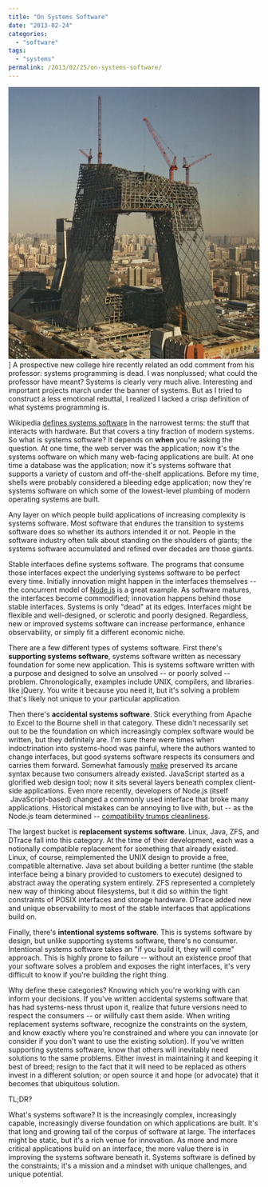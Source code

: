 ```yaml
---
title: "On Systems Software"
date: "2013-02-24"
categories:
  - "software"
tags:
  - "systems"
permalink: /2013/02/25/on-systems-software/
---
```


![](images/cctv.jpeg)]
A prospective new college hire recently related an odd comment from his professor: systems programming is dead. I was nonplussed; what could the professor have meant? Systems is clearly very much alive. Interesting and important projects march under the banner of systems. But as I tried to construct a less emotional rebuttal, I realized I lacked a crisp definition of what systems programming is.

Wikipedia [defines systems software](http://en.wikipedia.org/wiki/System_software) in the narrowest terms: the stuff that interacts with hardware. But that covers a tiny fraction of modern systems. So what is systems software? It depends on **when** you're asking the question. At one time, the web server was the application; now it's the systems software on which many web-facing applications are built. At one time a database was the application; now it's systems software that supports a variety of custom and off-the-shelf applications. Before my time, shells were probably considered a bleeding edge application; now they're systems software on which some of the lowest-level plumbing of modern operating systems are built.

Any layer on which people build applications of increasing complexity is systems software. Most software that endures the transition to systems software does so whether its authors intended it or not. People in the software industry often talk about standing on the shoulders of giants; the systems software accumulated and refined over decades are those giants.

Stable interfaces define systems software. The programs that consume those interfaces expect the underlying systems software to be perfect every time. Initially innovation might happen in the interfaces themselves -- the concurrent model of [Node.js](http://nodejs.org) is a great example. As software matures, the interfaces become commodified; innovation happens behind those stable interfaces. Systems is only "dead" at its edges. Interfaces might be flexible and well-designed, or sclerotic and poorly designed. Regardless, new or improved systems software can increase performance, enhance observability, or simply fit a different economic niche.

There are a few different types of systems software. First there's **supporting systems software**, systems software written as necessary foundation for some new application. This is systems software written with a purpose and designed to solve an unsolved -- or poorly solved -- problem. Chronologically, examples include UNIX, compilers, and libraries like jQuery. You write it because you need it, but it's solving a problem that's likely not unique to your particular application.

Then there's **accidental systems software**. Stick everything from Apache to Excel to the Bourne shell in that category. These didn't necessarily set out to be the foundation on which increasingly complex software would be written, but they definitely are. I'm sure there were times when indoctrination into systems-hood was painful, where the authors wanted to change interfaces, but good systems software respects its consumers and carries them forward. Somewhat famously [make](http://en.wikipedia.org/wiki/Make_(software)) preserved its arcane syntax because two consumers already existed. JavaScript started as a glorified web design tool; now it sits several layers beneath complex client-side applications. Even more recently, developers of Node.js (itself  JavaScript-based) changed a commonly used interface that broke many applications. Historical mistakes can be annoying to live with, but -- as the Node.js team determined -- [compatibility trumps cleanliness](https://github.com/joyent/node/issues/3577).

The largest bucket is **replacement systems software**. Linux, Java, ZFS, and DTrace fall into this category. At the time of their development, each was a notionally compatible replacement for something that already existed. Linux, of course, reimplemented the UNIX design to provide a free, compatible alternative. Java set about building a better runtime (the stable interface being a binary provided to customers to execute) designed to abstract away the operating system entirely. ZFS represented a completely new way of thinking about filesystems, but it did so within the tight constraints of POSIX interfaces and storage hardware. DTrace added new and unique observability to most of the stable interfaces that applications build on.

Finally, there's **intentional systems software**. This is systems software by design, but unlike supporting systems software, there's no consumer. Intentional systems software takes an "if you build it, they will come" approach. This is highly prone to failure -- without an existence proof that your software solves a problem and exposes the right interfaces, it's very difficult to know if you're building the right thing.

Why define these categories? Knowing which you're working with can inform your decisions. If you've written accidental systems software that has had systems-ness thrust upon it, realize that future versions need to respect the consumers -- or willfully cast them aside. When writing replacement systems software, recognize the constraints on the system, and know exactly where you're constrained and where you can innovate (or consider if you don't want to use the existing solution). If you've written supporting systems software, know that others will inevitably need solutions to the same problems. Either invest in maintaining it and keeping it best of breed; resign to the fact that it will need to be replaced as others invest in a different solution; or open source it and hope (or advocate) that it becomes that ubiquitous solution.

TL;DR?

What's systems software? It is the increasingly complex, increasingly capable, increasingly diverse foundation on which applications are built. It's that long and growing tail of the corpus of software at large. The interfaces might be static, but it's a rich venue for innovation. As more and more critical applications build on an interface, the more value there is in improving the systems software beneath it. Systems software is defined by the constraints; it's a mission and a mindset with unique challenges, and unique potential.
